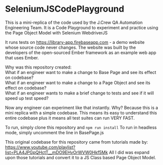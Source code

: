 # SeleniumJSCodePlayground
This is a mini-replica of the code used by the J.Crew QA Automation Engineering Team.
It is a Code Playground to experiment and practice using the Page Object Model with Selenium WebdriverJS

It runs tests on https://library-app.firebaseapp.com - a demo website whose source code never changes. The website was built by the developers of the open-sourced Ember framework as an example web app that uses Ember.

Why was this repository created:<br />
What if an engineer want to make a change to Base Page and see its effect on codebase?<br />
What if an engineer want to make a change to a Page Object and see its effect on codebase?<br />
What if an engineer wants to make a brief change to tests and see if it will speed up test speed?

Now any engineer can experiment like that instantly. Why? Because this is a mini replica with a simple codebase. This means its easy to understand this entire codebase plus it means all test suites can run VERY FAST.

To run, simply clone this repository and `npm run install`
To run in headless mode, simply uncomment the line in BasePage.js

This original codebase for this repository came from tutorials made by: https://www.youtube.com/playlist?list=PLA4JPGpQHctT__mDO9EHvOrWVW0Hkf5Mk All I did was expand upon those tutorials and convert it to a JS Class based Page Object Model.

